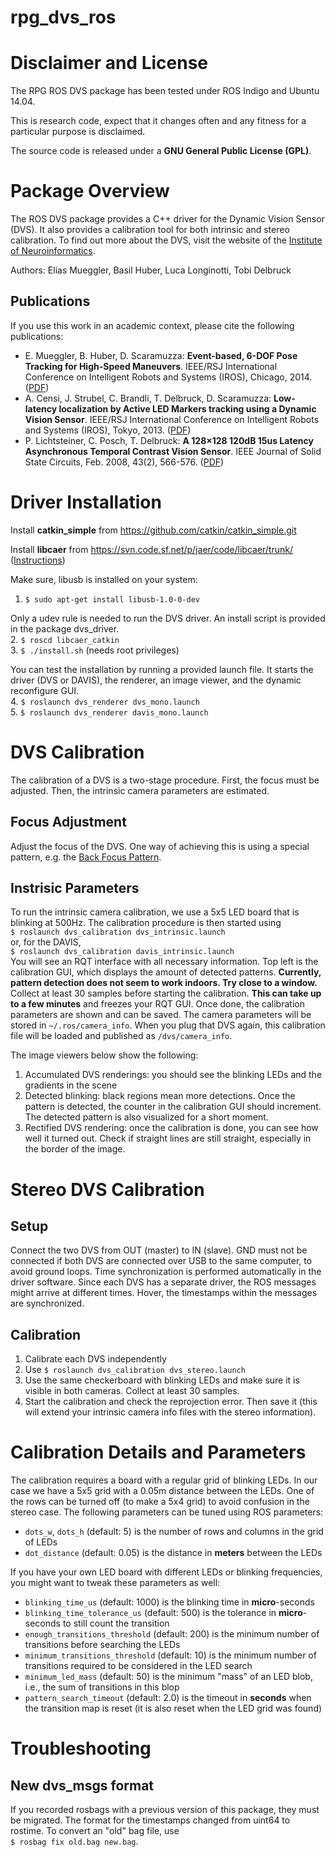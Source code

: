 rpg_dvs_ros
===========

# Disclaimer and License

The RPG ROS DVS package has been tested under ROS Indigo and Ubuntu 14.04.

This is research code, expect that it changes often and any fitness for a particular purpose is disclaimed.

The source code is released under a **GNU General Public License (GPL)**.


# Package Overview

The ROS DVS package provides a C++ driver for the Dynamic Vision Sensor (DVS).
It also provides a calibration tool for both intrinsic and stereo calibration.
To find out more about the DVS, visit the website of the [Institute of Neuroinformatics](http://siliconretina.ini.uzh.ch/wiki/index.php).

Authors: Elias Mueggler, Basil Huber, Luca Longinotti, Tobi Delbruck

## Publications

If you use this work in an academic context, please cite the following publications:

* E. Mueggler, B. Huber, D. Scaramuzza: **Event-based, 6-DOF Pose Tracking for High-Speed Maneuvers**. IEEE/RSJ International Conference on Intelligent Robots and Systems (IROS), Chicago, 2014. ([PDF](http://rpg.ifi.uzh.ch/docs/IROS14_Mueggler.pdf))
* A. Censi, J. Strubel, C. Brandli, T. Delbruck, D. Scaramuzza: **Low-latency localization by Active LED Markers tracking using a Dynamic Vision Sensor**. IEEE/RSJ International Conference on Intelligent Robots and Systems (IROS), Tokyo, 2013. ([PDF](http://rpg.ifi.uzh.ch/docs/IROS13_Censi.pdf))
* P. Lichtsteiner, C. Posch, T. Delbruck: **A 128×128 120dB 15us Latency Asynchronous Temporal Contrast Vision Sensor**. IEEE Journal of Solid State Circuits, Feb. 2008, 43(2), 566-576. ([PDF](https://www.ini.uzh.ch/~tobi/wiki/lib/exe/fetch.php?media=lichtsteiner_dvs_jssc08.pdf))


# Driver Installation

Install **catkin_simple** from https://github.com/catkin/catkin_simple.git

Install **libcaer** from https://svn.code.sf.net/p/jaer/code/libcaer/trunk/ ([Instructions](http://inilabs.com/support/software/libcaer/))

Make sure, libusb is installed on your system:  
1. `$ sudo apt-get install libusb-1.0-0-dev`

Only a udev rule is needed to run the DVS driver. An install script is provided in the package dvs_driver.  
2. `$ roscd libcaer_catkin`  
3. `$ ./install.sh` (needs root privileges)

You can test the installation by running a provided launch file. It starts the driver (DVS or DAVIS), the renderer, an image viewer, and the dynamic reconfigure GUI.   
4. `$ roslaunch dvs_renderer dvs_mono.launch`  
5. `$ roslaunch dvs_renderer davis_mono.launch`  


# DVS Calibration
The calibration of a DVS is a two-stage procedure. First, the focus must be adjusted. Then, the intrinsic camera parameters are estimated.   

## Focus Adjustment
Adjust the focus of the DVS. One way of achieving this is using a special pattern, e.g. the [Back Focus Pattern](https://github.com/uzh-rpg/rpg_dvs_ros/blob/master/dvs_calibration/pdf/backfocus.pdf).

## Instrisic Parameters
To run the intrinsic camera calibration, we use a 5x5 LED board that is blinking at 500Hz.
The calibration procedure is then started using  
`$ roslaunch dvs_calibration dvs_intrinsic.launch`  
or, for the DAVIS,  
`$ roslaunch dvs_calibration davis_intrinsic.launch`  
You will see an RQT interface with all necessary information.
Top left is the calibration GUI, which displays the amount of detected patterns.
**Currently, pattern detection does not seem to work indoors. Try close to a window.**
Collect at least 30 samples before starting the calibration.
**This can take up to a few minutes** and freezes your RQT GUI.
Once done, the calibration parameters are shown and can be saved.
The camera parameters will be stored in `~/.ros/camera_info`.
When you plug that DVS again, this calibration file will be loaded and published as `/dvs/camera_info`. 

The image viewers below show the following:

1. Accumulated DVS renderings: you should see the blinking LEDs and the gradients in the scene
2. Detected blinking: black regions mean more detections. Once the pattern is detected, the counter in the calibration GUI should increment. The detected pattern is also visualized for a short moment.
3. Rectified DVS rendering: once the calibration is done, you can see how well it turned out. Check if straight lines are still straight, especially in the border of the image.


# Stereo DVS Calibration

## Setup
Connect the two DVS from OUT (master) to IN (slave). 
GND must not be connected if both DVS are connected over USB to the same computer, to avoid ground loops.
Time synchronization is performed automatically in the driver software.
Since each DVS has a separate driver, the ROS messages might arrive at different times. 
Hover, the timestamps within the messages are synchronized.

## Calibration
1. Calibrate each DVS independently
2. Use `$ roslaunch dvs_calibration dvs_stereo.launch`  
3. Use the same checkerboard with blinking LEDs and make sure it is visible in both cameras. Collect at least 30 samples.
4. Start the calibration and check the reprojection error. Then save it (this will extend your intrinsic camera info files with the stereo information).


# Calibration Details and Parameters
The calibration requires a board with a regular grid of blinking LEDs.
In our case we have a 5x5 grid with a 0.05m distance between the LEDs. 
One of the rows can be turned off (to make a 5x4 grid) to avoid confusion in the stereo case.
The following parameters can be tuned using ROS parameters:
* `dots_w`, `dots_h` (default: 5) is the number of rows and columns in the grid of LEDs
* `dot_distance` (default: 0.05) is the distance in **meters** between the LEDs

If you have your own LED board with different LEDs or blinking frequencies, you might want to tweak these parameters as well:
* `blinking_time_us` (default: 1000) is the blinking time in **micro**-seconds
* `blinking_time_tolerance_us` (default: 500) is the tolerance in **micro**-seconds to still count the transition
* `enough_transitions_threshold` (default: 200) is the minimum number of transitions before searching the LEDs
* `minimum_transitions_threshold` (default: 10) is the minimum number of transitions required to be considered in the LED search
* `minimum_led_mass` (default: 50) is the minimum "mass" of an LED blob, i.e., the sum of transitions in this blop
* `pattern_search_timeout` (default: 2.0) is the timeout in **seconds** when the transition map is reset (it is also reset when the LED grid was found)

# Troubleshooting
## New dvs_msgs format
If you recorded rosbags with a previous version of this package, they must be migrated. 
The format for the timestamps changed from uint64 to rostime.
To convert an "old" bag file, use   
`$ rosbag fix old.bag new.bag`.
